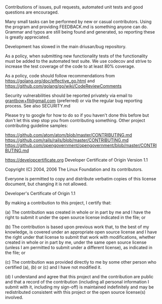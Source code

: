 Contributions of issues, pull requests, automated unit tests and good questions
are encouraged.

Many small tasks can be performed by new or casual contributors. Using the program
and providing FEEDBACK.md is something anyone can do. Grammar and typos are still
being found and generated, so reporting these is greatly appreciated.

Development has slowed in the main driusan/bug repository.

As a policy, when submitting new functionality tests of the functionality
must be added to the automated test suite. We use codecov and strive to
increase the test coverage of the code to at least 80% coverage.

As a policy, code should follow recommendations from
https://golang.org/doc/effective_go.html and
https://github.com/golang/go/wiki/CodeReviewComments

Security vulnerabilities should be reported privately via email to
grantbow+fit@gmail.com (preferred) or via the regular bug reporting process.
See also SECURITY.md

Please try to google for how to do so if you haven't done this before but don't
let this step stop you from contributing something. Other project contributing
guideline samples:

https://github.com/atom/atom/blob/master/CONTRIBUTING.md
https://github.com/rails/rails/blob/master/CONTRIBUTING.md
https://github.com/opengovernment/opengovernment/blob/master/CONTRIBUTING.md

https://developcertificate.org
Developer Certificate of Origin
Version 1.1

Copyright (C) 2004, 2006 The Linux Foundation and its contributors.

Everyone is permitted to copy and distribute verbatim copies of this
license document, but changing it is not allowed.

Developer's Certificate of Origin 1.1

By making a contribution to this project, I certify that:

(a) The contribution was created in whole or in part by me and I
    have the right to submit it under the open source license
    indicated in the file; or

(b) The contribution is based upon previous work that, to the best
    of my knowledge, is covered under an appropriate open source
    license and I have the right under that license to submit that
    work with modifications, whether created in whole or in part
    by me, under the same open source license (unless I am
    permitted to submit under a different license), as indicated
    in the file; or

(c) The contribution was provided directly to me by some other
    person who certified (a), (b) or (c) and I have not modified
    it.

(d) I understand and agree that this project and the contribution
    are public and that a record of the contribution (including all
    personal information I submit with it, including my sign-off) is
    maintained indefinitely and may be redistributed consistent with
    this project or the open source license(s) involved.
